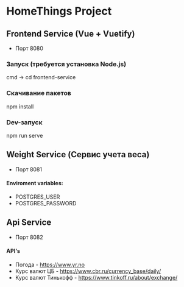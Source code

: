 # HomeThings Project

## Frontend Service (Vue + Vuetify)
- Порт 8080

### Запуск (требуется установка Node.js)
cmd -> cd frontend-service

### Скачивание пакетов
npm install

### Dev-запуск
npm run serve

## Weight Service (Сервис учета веса)
- Порт 8081

#### Enviroment variables:
- POSTGRES_USER
- POSTGRES_PASSWORD

## Api Service
- Порт 8082

#### API's
- Погода - https://www.yr.no
- Курс валют ЦБ - https://www.cbr.ru/currency_base/daily/
- Курс валют Тинькофф - https://www.tinkoff.ru/about/exchange/